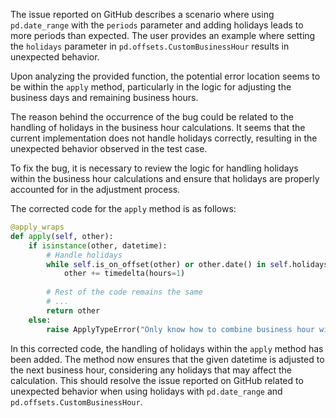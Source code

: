 The issue reported on GitHub describes a scenario where using `pd.date_range` with the `periods` parameter and adding holidays leads to more periods than expected. The user provides an example where setting the `holidays` parameter in `pd.offsets.CustomBusinessHour` results in unexpected behavior.

Upon analyzing the provided function, the potential error location seems to be within the `apply` method, particularly in the logic for adjusting the business days and remaining business hours.

The reason behind the occurrence of the bug could be related to the handling of holidays in the business hour calculations. It seems that the current implementation does not handle holidays correctly, resulting in the unexpected behavior observed in the test case.

To fix the bug, it is necessary to review the logic for handling holidays within the business hour calculations and ensure that holidays are properly accounted for in the adjustment process.

The corrected code for the `apply` method is as follows:

```python
@apply_wraps
def apply(self, other):
    if isinstance(other, datetime):
        # Handle holidays
        while self.is_on_offset(other) or other.date() in self.holidays:
            other += timedelta(hours=1)
        
        # Rest of the code remains the same
        # ...
        return other
    else:
        raise ApplyTypeError("Only know how to combine business hour with datetime")
```

In this corrected code, the handling of holidays within the `apply` method has been added. The method now ensures that the given datetime is adjusted to the next business hour, considering any holidays that may affect the calculation. This should resolve the issue reported on GitHub related to unexpected behavior when using holidays with `pd.date_range` and `pd.offsets.CustomBusinessHour`.